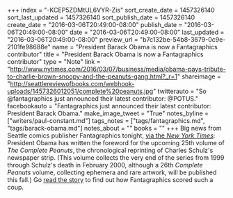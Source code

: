 +++
index = "-KCEP5ZDMtUL6VYR-Zis"
sort_create_date = 1457326140
sort_last_updated = 1457326140
sort_publish_date = 1457326140
create_date = "2016-03-06T20:49:00-08:00"
publish_date = "2016-03-06T20:49:00-08:00"
date = "2016-03-06T20:49:00-08:00"
last_updated = "2016-03-06T20:49:00-08:00"
preview_url = "b7c132be-54b8-3679-0c9e-2101fe98688e"
name = "President Barack Obama is now a Fantagraphics contributor"
title = "President Barack Obama is now a Fantagraphics contributor"
type = "Note"
link = "http://www.nytimes.com/2016/03/07/business/media/obama-pays-tribute-to-charlie-brown-snoopy-and-the-peanuts-gang.html?_r=1"
shareimage = "http://seattlereviewofbooks.com/webhook-uploads/1457326012051/complete%20peanuts.jpg"
twitterauto = "So @fantagraphics just announced their latest contributor: @POTUS."
facebookauto = "Fantagraphics just announced their latest contributor: President Barack Obama."
make_image_tweet = "True"
notes_byline = ["writers/paul-constant.md"]
tags_notes = ["tags/fantagraphics.md", "tags/barack-obama.md"]
notes_about = ""
books = ""
+++
Big news from Seattle comics publisher Fantagraphics tonight, [via the *New York Times*](http://www.nytimes.com/2016/03/07/business/media/obama-pays-tribute-to-charlie-brown-snoopy-and-the-peanuts-gang.html?_r=1): President Obama has written the foreword for the upcoming 25th volume of *The Complete Peanuts*, the chronological reprinting of Charles Schulz's newspaper strip. (This volume collects the very end of the series from 1999 through Schulz's death in February 2000, although a 26th *Complete Peanuts* volume, collecting ephemera and rare artwork, will be published this fall.) Go [read the story](http://www.nytimes.com/2016/03/07/business/media/obama-pays-tribute-to-charlie-brown-snoopy-and-the-peanuts-gang.html?_r=1) to find out how Fantagraphics scored such a coup.